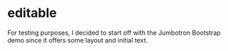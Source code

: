 # editable
For testing purposes, I decided to start off with the Jumbotron Bootstrap demo since it offers some layout and initial text.
